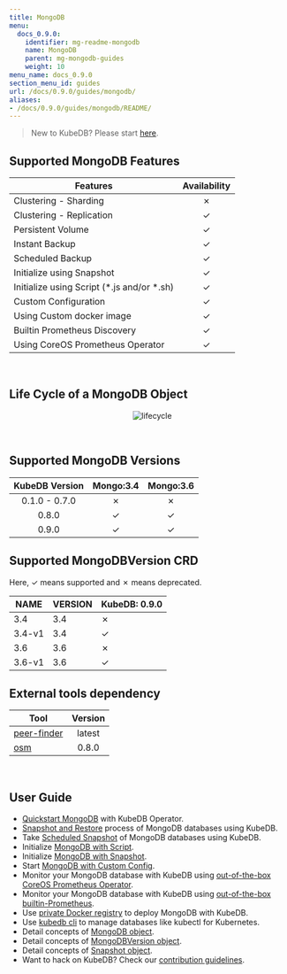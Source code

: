 ```yaml
---
title: MongoDB
menu:
  docs_0.9.0:
    identifier: mg-readme-mongodb
    name: MongoDB
    parent: mg-mongodb-guides
    weight: 10
menu_name: docs_0.9.0
section_menu_id: guides
url: /docs/0.9.0/guides/mongodb/
aliases:
- /docs/0.9.0/guides/mongodb/README/
---
```


> New to KubeDB? Please start [here](/docs/0.9.0/concepts/README).

## Supported MongoDB Features

|                   Features                   | Availability |
| -------------------------------------------- | :----------: |
| Clustering - Sharding                        |   &#10007;   |
| Clustering - Replication                     |   &#10003;   |
| Persistent Volume                            |   &#10003;   |
| Instant Backup                               |   &#10003;   |
| Scheduled Backup                             |   &#10003;   |
| Initialize using Snapshot                    |   &#10003;   |
| Initialize using Script (\*.js and/or \*.sh) |   &#10003;   |
| Custom Configuration                         |   &#10003;   |
| Using Custom docker image                    |   &#10003;   |
| Builtin Prometheus Discovery                 |   &#10003;   |
| Using CoreOS Prometheus Operator             |   &#10003;   |

<br/>

## Life Cycle of a MongoDB Object

<p align="center">
  <img alt="lifecycle"  src="/docs/0.9.0/images/mongodb/mgo-lifecycle.png">
</p>

<br/>

## Supported MongoDB Versions

| KubeDB Version | Mongo:3.4 | Mongo:3.6 |
|:--------------:|:---------:|:---------:|
| 0.1.0 - 0.7.0  | &#10007;  | &#10007;  |
| 0.8.0          | &#10003;  | &#10003;  |
| 0.9.0     | &#10003;  | &#10003;  |

## Supported MongoDBVersion CRD

Here, &#10003; means supported and &#10007; means deprecated.

| NAME     | VERSION | KubeDB: 0.9.0 |
|----------|---------|--------------------|
| 3.4      | 3.4     | &#10007;           |
| 3.4-v1   | 3.4     | &#10003;           |
| 3.6      | 3.6     | &#10007;           |
| 3.6-v1   | 3.6     | &#10003;           |

## External tools dependency

|    Tool   | Version |
| --------- | :-----: |
| [peer-finder](https://github.com/kubernetes/contrib/tree/master/peer-finder) | latest  |
| [osm](https://github.com/appscode/osm) |  0.8.0  |

<br/>

## User Guide

- [Quickstart MongoDB](/docs/0.9.0/guides/mongodb/quickstart/quickstart) with KubeDB Operator.
- [Snapshot and Restore](/docs/0.9.0/guides/mongodb/snapshot/backup-and-restore) process of MongoDB databases using KubeDB.
- Take [Scheduled Snapshot](/docs/0.9.0/guides/mongodb/snapshot/scheduled-backup) of MongoDB databases using KubeDB.
- Initialize [MongoDB with Script](/docs/0.9.0/guides/mongodb/initialization/using-script).
- Initialize [MongoDB with Snapshot](/docs/0.9.0/guides/mongodb/initialization/using-snapshot).
- Start [MongoDB with Custom Config](/docs/0.9.0/guides/mongodb/custom-config/using-custom-config).
- Monitor your MongoDB database with KubeDB using [out-of-the-box CoreOS Prometheus Operator](/docs/0.9.0/guides/mongodb/monitoring/using-coreos-prometheus-operator).
- Monitor your MongoDB database with KubeDB using [out-of-the-box builtin-Prometheus](/docs/0.9.0/guides/mongodb/monitoring/using-builtin-prometheus).
- Use [private Docker registry](/docs/0.9.0/guides/mongodb/private-registry/using-private-registry) to deploy MongoDB with KubeDB.
- Use [kubedb cli](/docs/0.9.0/guides/mongodb/cli/cli) to manage databases like kubectl for Kubernetes.
- Detail concepts of [MongoDB object](/docs/0.9.0/concepts/databases/mongodb).
- Detail concepts of [MongoDBVersion object](/docs/0.9.0/concepts/catalog/mongodb).
- Detail concepts of [Snapshot object](/docs/0.9.0/concepts/snapshot).
- Want to hack on KubeDB? Check our [contribution guidelines](/docs/0.9.0/CONTRIBUTING).
